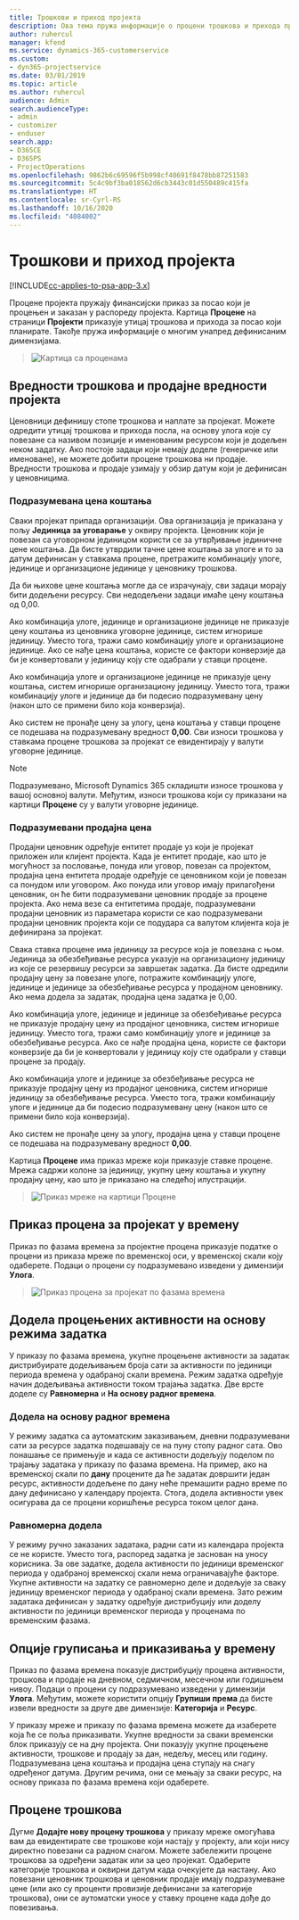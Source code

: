 ```yaml
---
title: Трошкови и приход пројекта
description: Ова тема пружа информације о процени трошкова и прихода пројекта.
author: ruhercul
manager: kfend
ms.service: dynamics-365-customerservice
ms.custom:
- dyn365-projectservice
ms.date: 03/01/2019
ms.topic: article
ms.author: ruhercul
audience: Admin
search.audienceType:
- admin
- customizer
- enduser
search.app:
- D365CE
- D365PS
- ProjectOperations
ms.openlocfilehash: 9862b6c69596f5b998cf40691f8478bb87251583
ms.sourcegitcommit: 5c4c9bf3ba018562d6cb3443c01d550489c415fa
ms.translationtype: HT
ms.contentlocale: sr-Cyrl-RS
ms.lasthandoff: 10/16/2020
ms.locfileid: "4084002"
---
```

# <a name="project-costs-and-revenue"></a>Трошкови и приход пројекта

[!INCLUDE[cc-applies-to-psa-app-3.x](../includes/cc-applies-to-psa-app-3x.md)]

Процене пројекта пружају финансијски приказ за посао који је процењен и заказан у распореду пројекта. Картица **Процене** на страници **Пројекти** приказује утицај трошкова и прихода за посао који планирате. Такође пружа информације о многим унапред дефинисаним димензијама. 

> ![Картица са проценама](media/project-5.png)

## <a name="cost-and-sales-values-of-the-project"></a>Вредности трошкова и продајне вредности пројекта

Ценовници дефинишу стопе трошкова и наплате за пројекат. Можете одредити утицај трошкова и прихода посла, на основу улога које су повезане са називом позиције и именованим ресурсом који је додељен неком задатку. Ако постоје задаци који немају доделе (генеричке или именоване), не можете добити процене трошкова ни продаје. Вредности трошкова и продаје узимају у обзир датум који је дефинисан у ценовницима.

### <a name="default-cost-price"></a>Подразумевана цена коштања  

Сваки пројекат припада организацији. Ова организација је приказана у пољу **Јединица за уговарање** у оквиру пројекта. Ценовник који је повезан са уговорном јединицом користи се за утврђивање јединичне цене коштања. Да бисте утврдили тачне цене коштања за улоге и то за датум дефинисан у ставкама процене, претражите комбинацију улоге, јединице и организационе јединице у ценовнику трошкова. 

Да би њихове цене коштања могле да се израчунају, сви задаци морају бити додељени ресурсу. Сви недодељени задаци имаће цену коштања од 0,00.

Ако комбинација улоге, јединице и организационе јединице не приказује цену коштања из ценовника уговорне јединице, систем игнорише јединицу. Уместо тога, тражи само комбинацију улоге и организационе јединице. Ако се нађе цена коштања, користе се фактори конверзије да би је конвертовали у јединицу коју сте одабрали у ставци процене.

Ако комбинација улоге и организационе јединице не приказује цену коштања, систем игнорише организациону јединицу. Уместо тога, тражи комбинацију улоге и јединице да би подесио подразумевану цену (након што се примени било која конверзија).

Ако систем не пронађе цену за улогу, цена коштања у ставци процене се подешава на подразумевану вредност **0,00**. Сви износи трошкова у ставкама процене трошкова за пројекат се евидентирају у валути уговорне јединице.

> [!NOTE]
> Подразумевано, Microsoft Dynamics 365 складишти износе трошкова у вашој основној валути. Међутим, износи трошкова који су приказани на картици **Процене** су у валути уговорне јединице.  

### <a name="default-sales-price"></a>Подразумевани продајна цена 

Продајни ценовник одређује ентитет продаје уз који је пројекат приложен или клијент пројекта. Када је ентитет продаје, као што је могућност за пословање, понуда или уговор, повезан са пројектом, продајна цена ентитета продаје одређује се ценовником који је повезан са понудом или уговором. Ако понуда или уговор имају прилагођени ценовник, он ће бити подразумевани ценовник продаје за процене пројекта. Ако нема везе са ентитетима продаје, подразумевани продајни ценовник из параметара користи се као подразумевани продајни ценовник пројекта који се подудара са валутом клијента која је дефинирана за пројекат.

Свака ставка процене има јединицу за ресурсе која је повезана с њом. Јединица за обезбеђивање ресурса указује на организациону јединицу из које се резервишу ресурси за завршетак задатка. Да бисте одредили продајну цену за повезане улоге, потражите комбинацију улоге, јединице и јединице за обезбеђивање ресурса у продајном ценовнику. Ако нема додела за задатак, продајна цена задатка је 0,00.

Ако комбинација улоге, јединице и јединице за обезбеђивање ресурса не приказује продајну цену из продајног ценовника, систем игнорише јединицу. Уместо тога, тражи само комбинацију улоге и јединице за обезбеђивање ресурса. Ако се нађе продајна цена, користе се фактори конверзије да би је конвертовали у јединицу коју сте одабрали у ставци процене за продају. 

Ако комбинација улоге и јединице за обезбеђивање ресурса не приказује продајну цену из продајног ценовника, систем игнорише јединицу за обезбеђивање ресурса. Уместо тога, тражи комбинацију улоге и јединице да би подесио подразумевану цену (након што се примени било која конверзија).

Ако систем не пронађе цену за улогу, продајна цена у ставци процене се подешава на подразумевану вредност **0,00**.

Картица **Процене** има приказ мреже који приказује ставке процене. Мрежа садржи колоне за јединицу, укупну цену коштања и укупну продајну цену, као што је приказано на следећој илустрацији. 

> ![Приказ мреже на картици Процене](media/project-6.png)

## <a name="time-phased-view-of-project-estimates"></a>Приказ процена за пројекат у времену

Приказ по фазама времена за пројектне процена приказује податке о процени из приказа мреже по временској оси, у временској скали коју одаберете. Подаци о процени су подразумевано изведени у димензији **Улога**.

> ![Приказ процена за пројекат по фазама времена](media/project-7.png)

## <a name="allocating-estimated-effort-based-on-the-task-mode"></a>Додела процењених активности на основу режима задатка

У приказу по фазама времена, укупне процењене активности за задатак дистрибуирате додељивањем броја сати за активности по јединици периода времена у одабраној скали времена. Режим задатка одређује начин додељивања активности током трајања задатка. Две врсте доделе су **Равномерна** и **На основу радног времена**.

### <a name="work-hours-based-allocation"></a>Додела на основу радног времена
 
У режиму задатка са аутоматским заказивањем, дневни подразумевани сати за ресурсе задатка подешавају се на пуну стопу радног сата. Ово понашање се примењује и када се активности додељују поделом по трајању задатака у приказу по фазама времена. На пример, ако на временској скали по **дану** процените да ће задатак довршити један ресурс, активности додељене по дану неће премашити радно време по дану дефинисано у календару пројекта. Стога, додела активности увек осигурава да се процени коришћење ресурса током целог дана.

### <a name="even-allocation"></a>Равномерна додела

У режиму ручно заказаних задатака, радни сати из календара пројекта се не користе. Уместо тога, распоред задатка је заснован на уносу корисника. За ове задатке, додела активности по јединици временског периода у одабраној временској скали нема ограничавајуће факторе. Укупне активности на задатку се равномерно деле и додељује за сваку јединицу временског периода у одабраној скали времена. Зато режим задатака дефинисан у задатку одређује дистрибуцију или доделу активности по јединици временског периода у проценама по временским фазама.

## <a name="grouping-and-time-phasing-options"></a>Опције груписања и приказивања у времену

Приказ по фазама времена показује дистрибуцију процена активности, трошкова и продаје на дневном, седмичном, месечном или годишњем нивоу. Подаци о процени су подразумевано изведени у димензији **Улога**. Међутим, можете користити опцију **Групиши према** да бисте извели вредности за друге две димензије: **Категорија** и **Ресурс**.

У приказу мреже и приказу по фазама времена можете да изаберете која ће се поља приказивати. Укупне вредности за сваки временски блок приказују се на дну пројекта. Они показују укупне процењене активности, трошкове и продају за дан, недељу, месец или годину. Подразумевана цена коштања и продајна цена ступају на снагу одређеног датума. Другим речима, они се мењају за сваки ресурс, на основу приказа по фазама времена који одаберете.

## <a name="expense-estimates"></a>Процене трошкова

Дугме **Додајте нову процену трошкова** у приказу мреже омогућава вам да евидентирате све трошкове који настају у пројекту, али који нису директно повезани са радном снагом. Можете забележити процене трошкова за одређени задатак или за цео пројекат. Одаберите категорије трошкова и оквирни датум када очекујете да настану. Ако повезани ценовник трошкова и ценовник продаје имају подразумеване цене (или ако су проценти провизије дефинисани за категорије трошкова), они се аутоматски уносе у ставку процене када дође до повезивања.
